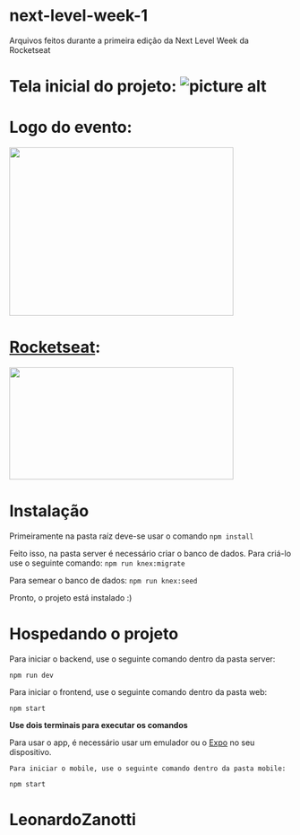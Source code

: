 # next-level-week-1
Arquivos feitos durante a primeira edição da Next Level Week da Rocketseat

# Tela inicial do projeto: ![picture alt](https://user-images.githubusercontent.com/38081852/83580830-6f63e200-a513-11ea-9a27-0a109ec1e4d0.png)
# Logo do evento:
<img src="https://cdn.dribbble.com/users/1986561/screenshots/11226328/nlw_dribbble.png"  width="400" height="300">

# [Rocketseat](https://www.youtube.com/channel/UCSfwM5u0Kce6Cce8_S72olg):
<img src="https://miro.medium.com/max/2400/1*fs0ScMc45X9QEwno8G414A.png"  width="400" height="200">


# Instalação

Primeiramente na pasta raíz deve-se usar o comando
``` npm install ```

Feito isso, na pasta server é necessário criar o banco de dados. Para criá-lo use o seguinte comando:
``` npm run knex:migrate ```

Para semear o banco de dados:
``` npm run knex:seed ```

Pronto, o projeto está instalado :)

# Hospedando o projeto

Para iniciar o backend, use o seguinte comando dentro da pasta server:

``` npm run dev ```

Para iniciar o frontend, use o seguinte comando dentro da pasta web:

``` npm start ```

**Use dois terminais para executar os comandos**

Para usar o app, é necessário usar um emulador ou o [Expo](https://expo.io) no seu dispositivo.

``` Para iniciar o mobile, use o seguinte comando dentro da pasta mobile: ```

``` npm start ```

# LeonardoZanotti
